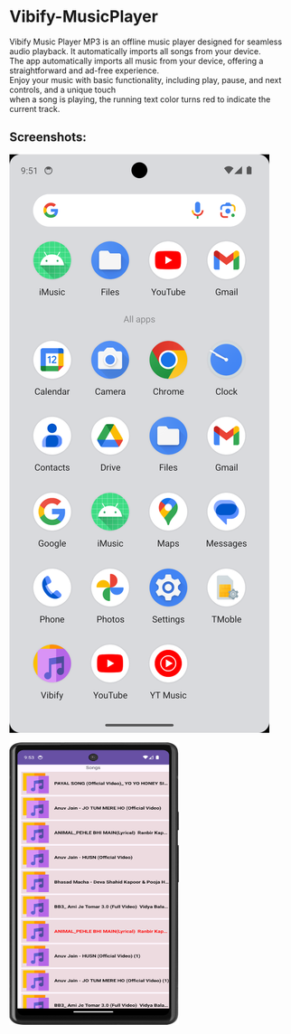 # Vibify-MusicPlayer
Vibify Music Player MP3 is an offline music player designed for seamless audio playback. It automatically imports all songs from your device.
<br>
The app automatically imports all music from your device, offering a straightforward and ad-free experience.
<br>
 Enjoy your music with basic functionality, including play, pause, and next controls, and a unique touch<br>
 when a song is playing, the running text color turns red to indicate the current track.

 ## Screenshots:
 
 ![App View](https://github.com/official-kundansharma/Vibify-MusicPlayer/blob/main/Image/image1.png)

<img src="https://github.com/official-kundansharma/Vibify-MusicPlayer/blob/main/Image/img4.png" alt="Description of Image" width="300" height="500">


